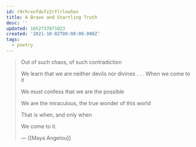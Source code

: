 ```yaml
---
id: r9rhrxnfdofz2rflrlow5ex
title: A Brave and Startling Truth
desc: ''
updated: 1652737871023
created: '2021-10-02T00:00:00.000Z'
tags:
  - poetry
---
```


> Out of such chaos, of such contradiction
>
> We learn that we are neither devils nor divines . . .
> When we come to it
>
> We must confess that we are the possible
>
> We are the miraculous, the true wonder of this world
>
> That is when, and only when
>
> We come to it.
>
> — [[Maya Angelou]]

